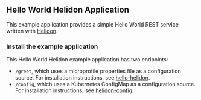 
## Hello World Helidon Application

This example application provides a simple Hello World REST service written with [Helidon](https://helidon.io).

### Install the example application

This Hello World Helidon example application has two endpoints:

- `/greet`, which uses a microprofile properties file as a configuration source. For installation instructions, see [hello-helidon](https://verrazzano.io/docs/examples/hello-helidon/).
- `/config`, which uses a Kubernetes ConfigMap as a configuration source. For installation instructions, see [helidon-config](https://verrazzano.io/docs/examples/helidon-config/).

